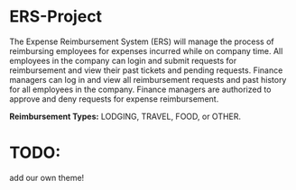 # ERS-Project
The Expense Reimbursement System (ERS) will manage the process of reimbursing
employees for expenses incurred while on company time. All employees in the
company can login and submit requests for reimbursement and view their past tickets
and pending requests. Finance managers can log in and view all reimbursement
requests and past history for all employees in the company. Finance managers are
authorized to approve and deny requests for expense reimbursement.

**Reimbursement Types:**
LODGING, TRAVEL, FOOD, or OTHER.

# TODO:
add our own theme!
